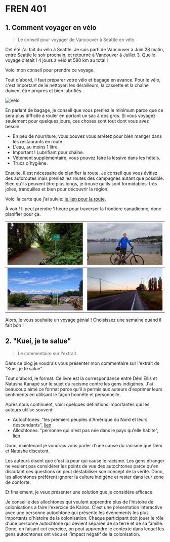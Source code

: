 # FREN 401

## 1. Comment voyager en vélo
> Le conseil pour voyager de Vancouver à Seattle en vélo.

Cet été j'ai fait du vélo à Seattle.
Je suis parti de Vancouver à Juin 28 matin, entré Seattle le soir prochain, et retourné à Vancouver à Juillet 3.
Quelle voyage c'était ! 4 jours à vélo et 580 km au total !

Voici mon conseil pour prendre ce voyage.

Tout d'abord, il faut préparer votre vélo et bagage en avance.
Pour le vélo, c'est important de le nettoyer: les dérailleurs, la cassette et la chaîne doivent être propres et bien lubrifiés.

![Vélo](./média/voyage-à-seattle/vélo.JPG)

En parlant de bagage, je conseil que vous preniez le minimum parce que ce sera plus difficile à rouler en portant un sac à dos gros.
Si vous voyagez seulement pour quelques jours, ces choses sont tout dont vous avez besoin:
- En peu de nourriture, vous pouvez vous arrêtez pour bien manger dans les restaurants en route.
- L'eau, au moins 1 litre.
- Important ! Lubrifiant pour chaîne.
- Vêtement supplémentaire, vous pouvez faire la lessive dans les hôtels.
- Trucs d'hygiène.

Ensuite, il est nécessaire de planifier la route.
Je conseil que vous évitiez des autoroutes mais preniez les routes des campagnes autant que possible.
Bien qu'ils peuvent être plus longs, je trouve qu'ils sont formidables: très jolies, tranquilles et bien pour découvrir la région.

Voici la carte que j'ai suivie: [le lien pour la route](https://ridewithgps.com/routes/10406269?lang=en).

À voir ! Il peut prendre 1 heure pour traverser la frontière canadienne, donc planifier pour ça.

| ![Vélo-1](./média/voyage-à-seattle/vélo-1.JPG) | ![Vélo-2](./média/voyage-à-seattle/vélo-2.JPG) |
| ---------------------------------------------- | ---------------------------------------------- |
| ![Vélo-3](./média/voyage-à-seattle/vélo-3.JPG) | ![Vélo-4](./média/voyage-à-seattle/vélo-4.JPG) |

Alors, je vous souhaite un voyage génial ! Choisissez une semaine quand il fait bon !

## 2. "Kuei, je te salue"
> Le commentaire sur l'extrait.

Dans ce blog je voudrais vous présenter mon commentaire sur l'extrait de "Kuei, je te salue".

Tout d'abord, le format.
Ce livre est la correspondance entre Déni Ellis et Natasha Kanapé sur le sujet du racisme contre les gens indigènes.
J'ai beaucoup aimé ce format parce qu'il a permis aux auteurs d'exprimer leurs sentiments en utilisant le façon honnête et personnelle.

Après nous continuent, voici quelques définitions importantes qui les auteurs utilise souvent:
- Autochtones: "les premiers peuples d'Amérique du Nord et leurs descendants", [lien](https://www.rcaanc-cirnac.gc.ca/fra/1100100013785/1529102490303)
- Allochtones: "personne qui n'est pas née dans le pays qu'elle habite", [lien](https://vitrinelinguistique.oqlf.gouv.qc.ca/fiche-gdt/fiche/8364107/allochtone)

Donc, maintenant je voudrais vous parler d'une cause du racisme que Déni et Natasha discutent.

Les auteurs disent que c'est la peur qui cause le racisme.
Les gens étranger ne veulent pas considérer les points de vue des autochtones parce qu'en discutant ces questions on peut déstabiliser son concept de la vérité.
Donc, les allochtones préfèrent ignorer la culture indigène et rester dans leur zone de conforte.

Et finalement, je veux présenter une solution que je considère efficace.

Je conseille des allochtones qui veulent apprendre plus de l'histoire de colonisations à faire l'exercice de Kairos.
C'est une présentation interactive avec une personne autochtone qui présente les événements les plus importants d'histoire de la colonisation.
Chaque participant doit jouer le rôle d'une personne autochtone qui devient séparée de sa terre et de sa famille.
Donc, en faisant cet exercice, on peut apprendre le contexte dans lequel les gens autochtones ont vécu et l'impact négatif de la colonisation.


